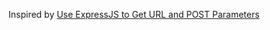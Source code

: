 Inspired by [Use ExpressJS to Get URL and POST Parameters](https://scotch.io/tutorials/use-expressjs-to-get-url-and-post-parameters)
